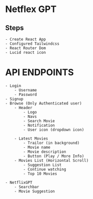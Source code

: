 # Netflex GPT

## Steps

    - Create React App
    - Configured Tailwindcss
    - React Router Dom
    - Lucid react icon

# API ENDPOINTS

    - Login
        - Username
        - Password
    - Signup
    - Browse (Only Authenticated user)
        - Header
            - Logo
            - Navs
            - Search Movie
            - Notification
            - User icon (dropdown icon)

        - Latest Movies
            - Trailor (in background)
            - Movie name
            - Movie description
            - Button (Play / More Info)
        - Movies List (Horizontal Scroll)
            - Suggestion List
            - Continue watching
            - Top 10 Movies

    - NetflixGPT
        - Searchbar
        - Movie Suggestion
